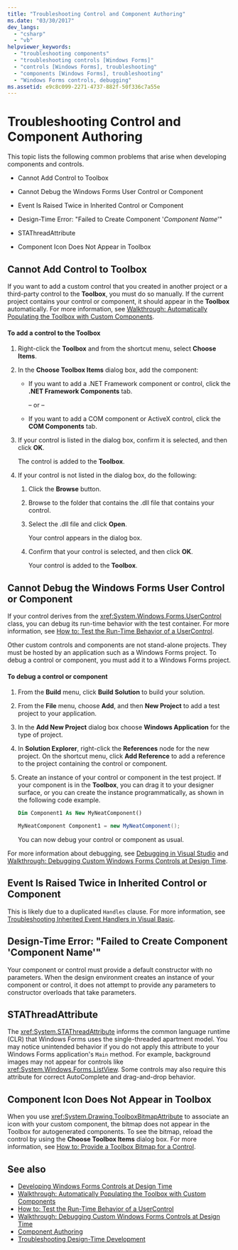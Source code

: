 ```yaml
---
title: "Troubleshooting Control and Component Authoring"
ms.date: "03/30/2017"
dev_langs: 
  - "csharp"
  - "vb"
helpviewer_keywords: 
  - "troubleshooting components"
  - "troubleshooting controls [Windows Forms]"
  - "controls [Windows Forms], troubleshooting"
  - "components [Windows Forms], troubleshooting"
  - "Windows Forms controls, debugging"
ms.assetid: e9c8c099-2271-4737-882f-50f336c7a55e
---
```

# Troubleshooting Control and Component Authoring
This topic lists the following common problems that arise when developing components and controls.  
  
-   Cannot Add Control to Toolbox  
  
-   Cannot Debug the Windows Forms User Control or Component  
  
-   Event Is Raised Twice in Inherited Control or Component  
  
-   Design-Time Error: "Failed to Create Component '*Component Name*'"  
  
-   STAThreadAttribute  
  
-   Component Icon Does Not Appear in Toolbox  
  
## Cannot Add Control to Toolbox  
 If you want to add a custom control that you created in another project or a third-party control to the **Toolbox**, you must do so manually. If the current project contains your control or component, it should appear in the **Toolbox** automatically. For more information, see [Walkthrough: Automatically Populating the Toolbox with Custom Components](../../../../docs/framework/winforms/controls/walkthrough-automatically-populating-the-toolbox-with-custom-components.md).  
  
#### To add a control to the Toolbox  
  
1.  Right-click the **Toolbox** and from the shortcut menu, select **Choose Items**.  
  
2.  In the **Choose Toolbox Items** dialog box, add the component:  
  
    -   If you want to add a .NET Framework component or control, click the **.NET Framework Components** tab.  
  
         – or –  
  
    -   If you want to add a COM component or ActiveX control, click the **COM Components** tab.  
  
3.  If your control is listed in the dialog box, confirm it is selected, and then click **OK**.  
  
     The control is added to the **Toolbox**.  
  
4.  If your control is not listed in the dialog box, do the following:  
  
    1.  Click the **Browse** button.  
  
    2.  Browse to the folder that contains the .dll file that contains your control.  
  
    3.  Select the .dll file and click **Open**.  
  
         Your control appears in the dialog box.  
  
    4.  Confirm that your control is selected, and then click **OK**.  
  
         Your control is added to the **Toolbox**.  
  
## Cannot Debug the Windows Forms User Control or Component  
 If your control derives from the <xref:System.Windows.Forms.UserControl> class, you can debug its run-time behavior with the test container. For more information, see [How to: Test the Run-Time Behavior of a UserControl](../../../../docs/framework/winforms/controls/how-to-test-the-run-time-behavior-of-a-usercontrol.md).  
  
 Other custom controls and components are not stand-alone projects. They must be hosted by an application such as a Windows Forms project. To debug a control or component, you must add it to a Windows Forms project.  
  
#### To debug a control or component  
  
1.  From the **Build** menu, click **Build Solution** to build your solution.  
  
2.  From the **File** menu, choose **Add**, and then **New Project** to add a test project to your application.  
  
3.  In the **Add New Project** dialog box choose **Windows Application** for the type of project.  
  
4.  In **Solution Explorer**, right-click the **References** node for the new project. On the shortcut menu, click **Add Reference** to add a reference to the project containing the control or component.  
  
5.  Create an instance of your control or component in the test project. If your component is in the **Toolbox**, you can drag it to your designer surface, or you can create the instance programmatically, as shown in the following code example.  
  
    ```vb  
    Dim Component1 As New MyNeatComponent()  
    ```  
  
    ```csharp  
    MyNeatComponent Component1 = new MyNeatComponent();  
    ```  
  
     You can now debug your control or component as usual.  
  
 For more information about debugging, see [Debugging in Visual Studio](/visualstudio/debugger/debugging-in-visual-studio) and [Walkthrough: Debugging Custom Windows Forms Controls at Design Time](../../../../docs/framework/winforms/controls/walkthrough-debugging-custom-windows-forms-controls-at-design-time.md).  
  
## Event Is Raised Twice in Inherited Control or Component  
 This is likely due to a duplicated `Handles` clause. For more information, see [Troubleshooting Inherited Event Handlers in Visual Basic](~/docs/visual-basic/programming-guide/language-features/events/troubleshooting-inherited-event-handlers.md).  
  
## Design-Time Error: "Failed to Create Component 'Component Name'"  
 Your component or control must provide a default constructor with no parameters. When the design environment creates an instance of your component or control, it does not attempt to provide any parameters to constructor overloads that take parameters.  
  
## STAThreadAttribute  
 The <xref:System.STAThreadAttribute> informs the common language runtime (CLR) that Windows Forms uses the single-threaded apartment model. You may notice unintended behavior if you do not apply this attribute to your Windows Forms application's `Main` method. For example, background images may not appear for controls like <xref:System.Windows.Forms.ListView>. Some controls may also require this attribute for correct AutoComplete and drag-and-drop behavior.  
  
## Component Icon Does Not Appear in Toolbox  
 When you use <xref:System.Drawing.ToolboxBitmapAttribute> to associate an icon with your custom component, the bitmap does not appear in the Toolbox for autogenerated components. To see the bitmap, reload the control by using the **Choose Toolbox Items** dialog box. For more information, see [How to: Provide a Toolbox Bitmap for a Control](../../../../docs/framework/winforms/controls/how-to-provide-a-toolbox-bitmap-for-a-control.md).  
  
## See also
- [Developing Windows Forms Controls at Design Time](../../../../docs/framework/winforms/controls/developing-windows-forms-controls-at-design-time.md)
- [Walkthrough: Automatically Populating the Toolbox with Custom Components](../../../../docs/framework/winforms/controls/walkthrough-automatically-populating-the-toolbox-with-custom-components.md)
- [How to: Test the Run-Time Behavior of a UserControl](../../../../docs/framework/winforms/controls/how-to-test-the-run-time-behavior-of-a-usercontrol.md)
- [Walkthrough: Debugging Custom Windows Forms Controls at Design Time](../../../../docs/framework/winforms/controls/walkthrough-debugging-custom-windows-forms-controls-at-design-time.md)
- [Component Authoring](https://docs.microsoft.com/previous-versions/visualstudio/visual-studio-2013/5dya64wy(v=vs.120))
- [Troubleshooting Design-Time Development](https://docs.microsoft.com/previous-versions/visualstudio/visual-studio-2013/ms171843(v=vs.120))
